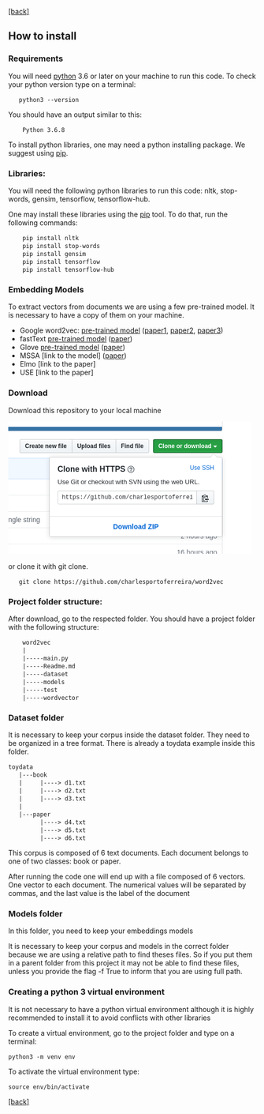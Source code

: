 [\[back\]](../Readme.md)

## How to install

### Requirements
You will need [python](https://www.python.org/) 3.6 or later on your machine to run this code.
To check your python version type on a terminal:

       python3 --version
          
          
You should have an output similar to this:

        Python 3.6.8
        
To install python libraries, one may need a python installing package.
 We suggest using [pip](https://pypi.org/project/pip/).



### Libraries:

You will need the following python libraries to run this code:
nltk, stop-words, gensim, tensorflow, tensorflow-hub.

One may install these libraries using the [pip](https://pypi.org/project/pip/) tool.
 To do that, run the following commands:

        pip install nltk
        pip install stop-words
        pip install gensim
        pip install tensorflow
        pip install tensorflow-hub


### Embedding Models

To extract vectors from documents we are using a few pre-trained model. It is necessary to have a copy
of them on your machine.

* Google word2vec: 
[pre-trained model](https://drive.google.com/file/d/0B7XkCwpI5KDYNlNUTTlSS21pQmM/edit)
([paper1](http://arxiv.org/pdf/1301.3781.pdf), [paper2](http://arxiv.org/pdf/1301.3781.pdf), [paper3](http://arxiv.org/pdf/1301.3781.pdf))
* fastText [pre-trained model](https://dl.fbaipublicfiles.com/fasttext/vectors-english/wiki-news-300d-1M-subword.vec.zip)
([paper](https://arxiv.org/abs/1712.09405))
* Glove [pre-trained model](http://nlp.stanford.edu/data/glove.6B.zip)
([paper](https://nlp.stanford.edu/pubs/glove.pdf))
* MSSA [link to the model]
([paper](https://www.sciencedirect.com/science/article/pii/S0957417419304269))
* Elmo [link to the paper]
* USE [link to the paper]

### Download

Download this repository to your local machine 

![download](repository.png)


or clone it with git clone.

       git clone https://github.com/charlesportoferreira/word2vec

### Project folder structure:

After download, go to the respected folder. You should have a project folder with the following structure:

        word2vec
        |
        |-----main.py
        |-----Readme.md
        |-----dataset
        |-----models
        |-----test
        |-----wordvector
        
       
### Dataset folder
It is necessary to keep your corpus inside the dataset folder.
They need to be organized in a tree format. There is already a toydata example inside this folder. 
 
    toydata
       |---book
       |     |----> d1.txt
       |     |----> d2.txt
       |     |----> d3.txt
       |
       |---paper
             |----> d4.txt
             |----> d5.txt
             |----> d6.txt
            
            
This corpus is composed of 6 text documents.
 Each document belongs to one of two classes: book or paper.

After running the code one will end up with a file composed of 
6 vectors. One vector to each document. The numerical values will be separated by commas, and the last value is the label of the document

### Models folder
In this folder, you need to keep your embeddings models

It is necessary to keep your corpus and models in the correct folder because we are using a relative path to find theses files. So if you put them in a parent folder from this project it may not be able to find these files,
unless you provide the flag -f True to inform that you are using full path.



### Creating a python 3 virtual environment

It is not necessary to have a python virtual environment although
it is highly recommended to install it to avoid conflicts with other libraries

To create a virtual environment, go to the project folder and type on a terminal:

    python3 -m venv env


To activate the virtual environment type:

    source env/bin/activate 

 
[\[back\]](../Readme.md)
